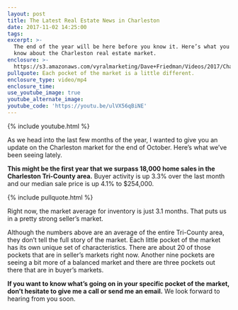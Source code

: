 ```yaml
---
layout: post
title: The Latest Real Estate News in Charleston
date: 2017-11-02 14:25:00
tags:
excerpt: >-
  The end of the year will be here before you know it. Here’s what you should
  know about the Charleston real estate market.
enclosure: >-
  https://s3.amazonaws.com/vyralmarketing/Dave+Friedman/Videos/2017/Charleston+Market+Update.mp4
pullquote: Each pocket of the market is a little different.
enclosure_type: video/mp4
enclosure_time:
use_youtube_image: true
youtube_alternate_image:
youtube_code: 'https://youtu.be/ulVX56qBiNE'
---
```



{% include youtube.html %}

As we head into the last few months of the year, I wanted to give you an update on the Charleston market for the end of October. Here’s what we’ve been seeing lately.

**This might be the first year that we surpass 18,000 home sales in the Charleston Tri-County area.** Buyer activity is up 3.3% over the last month and our median sale price is up 4.1% to $254,000.

{% include pullquote.html %}

Right now, the market average for inventory is just 3.1 months. That puts us in a pretty strong seller’s market.

Although the numbers above are an average of the entire Tri-County area, they don’t tell the full story of the market. Each little pocket of the market has its own unique set of characteristics. There are about 20 of those pockets that are in seller’s markets right now. Another nine pockets are seeing a bit more of a balanced market and there are three pockets out there that are in buyer’s markets.

**If you want to know what’s going on in your specific pocket of the market, don’t hesitate to give me a call or send me an email.** We look forward to hearing from you soon.